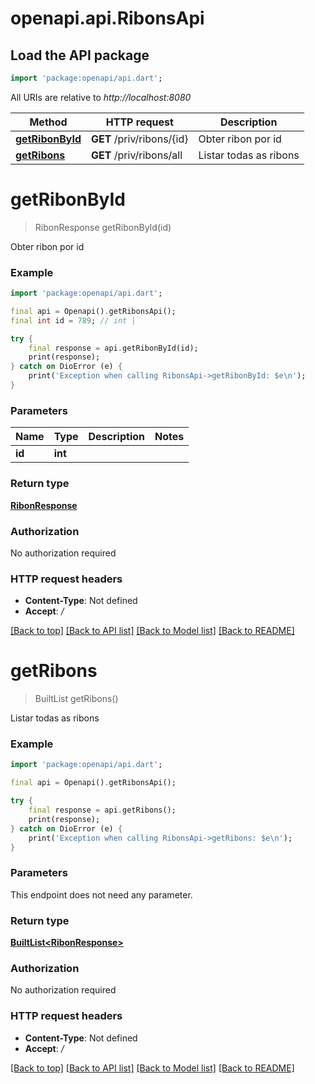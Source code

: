 # openapi.api.RibonsApi

## Load the API package
```dart
import 'package:openapi/api.dart';
```

All URIs are relative to *http://localhost:8080*

Method | HTTP request | Description
------------- | ------------- | -------------
[**getRibonById**](RibonsApi.md#getribonbyid) | **GET** /priv/ribons/{id} | Obter ribon por id
[**getRibons**](RibonsApi.md#getribons) | **GET** /priv/ribons/all | Listar todas as ribons


# **getRibonById**
> RibonResponse getRibonById(id)

Obter ribon por id

### Example
```dart
import 'package:openapi/api.dart';

final api = Openapi().getRibonsApi();
final int id = 789; // int | 

try {
    final response = api.getRibonById(id);
    print(response);
} catch on DioError (e) {
    print('Exception when calling RibonsApi->getRibonById: $e\n');
}
```

### Parameters

Name | Type | Description  | Notes
------------- | ------------- | ------------- | -------------
 **id** | **int**|  | 

### Return type

[**RibonResponse**](RibonResponse.md)

### Authorization

No authorization required

### HTTP request headers

 - **Content-Type**: Not defined
 - **Accept**: */*

[[Back to top]](#) [[Back to API list]](../README.md#documentation-for-api-endpoints) [[Back to Model list]](../README.md#documentation-for-models) [[Back to README]](../README.md)

# **getRibons**
> BuiltList<RibonResponse> getRibons()

Listar todas as ribons

### Example
```dart
import 'package:openapi/api.dart';

final api = Openapi().getRibonsApi();

try {
    final response = api.getRibons();
    print(response);
} catch on DioError (e) {
    print('Exception when calling RibonsApi->getRibons: $e\n');
}
```

### Parameters
This endpoint does not need any parameter.

### Return type

[**BuiltList&lt;RibonResponse&gt;**](RibonResponse.md)

### Authorization

No authorization required

### HTTP request headers

 - **Content-Type**: Not defined
 - **Accept**: */*

[[Back to top]](#) [[Back to API list]](../README.md#documentation-for-api-endpoints) [[Back to Model list]](../README.md#documentation-for-models) [[Back to README]](../README.md)

